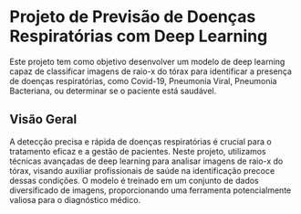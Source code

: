 
# Projeto de Previsão de Doenças Respiratórias com Deep Learning

Este projeto tem como objetivo desenvolver um modelo de deep learning capaz de classificar imagens de raio-x do tórax para identificar a presença de doenças respiratórias, como Covid-19, Pneumonia Viral, Pneumonia Bacteriana, ou determinar se o paciente está saudável.

## Visão Geral

A detecção precisa e rápida de doenças respiratórias é crucial para o tratamento eficaz e a gestão de pacientes. Neste projeto, utilizamos técnicas avançadas de deep learning para analisar imagens de raio-x do tórax, visando auxiliar profissionais de saúde na identificação precoce dessas condições. O modelo é treinado em um conjunto de dados diversificado de imagens, proporcionando uma ferramenta potencialmente valiosa para o diagnóstico médico.
